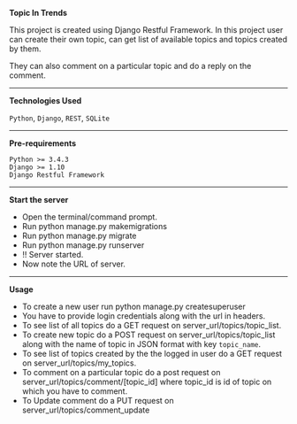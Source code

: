 **Topic In Trends**

This project is created using Django Restful Framework. 
In this project user can create their own topic, can get list of 
available topics and topics created by them.

They can also comment on a particular topic and do a reply on the comment.

****
**Technologies Used**

`Python`, `Django`, `REST`, `SQLite`

****
**Pre-requirements**
    
    Python >= 3.4.3
    Django >= 1.10
    Django Restful Framework
    
****
**Start the server**

- Open the terminal/command prompt.
- Run python manage.py makemigrations
- Run python manage.py migrate
- Run python manage.py runserver
- !! Server started. 
- Now note the URL of server.

****
**Usage**

- To create a new user run python manage.py createsuperuser
- You have to provide login credentials along with the url in headers.
- To see list of all topics do a GET request on server_url/topics/topic_list.
- To create new topic do a POST request on server_url/topics/topic_list along with the name of topic in JSON format
  with key `topic_name`.
- To see list of topics created by the the logged in user do a GET request on server_url/topics/my_topics.
- To comment on a particular topic do a post request on server_url/topics/comment/[topic_id] where topic_id is id of
  topic on which you have to comment.
- To Update comment do a PUT request on server_url/topics/comment_update